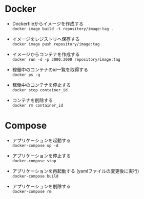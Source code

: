 # Docker
- Dockerfileからイメージを作成する  
<code>docker image build -t repository/image:tag . </code>

- イメージをレジストリへ保存する  
<code>docker image push repository/image:tag </code>

- イメージからコンテナを作成する  
<code>docker run -d -p 3000:3000 repository/image:tag </code>

- 稼働中のコンテナのid一覧を取得する  
<code>docker ps -q </code>

- 稼働中のコンテナを停止する  
<code>docker stop container_id </code>

- コンテナを削除する  
<code>docker rm container_id </code>


# Compose
- アプリケーションを起動する  
<code>docker-compose up -d </code>

- アプリケーションを停止する  
<code>docker-compose stop </code>

- アプリケーションを再起動する (yamlファイルの変更後に実行)  
<code>docker-compose build </code>

- アプリケーションを削除する  
<code>docker-compose rm </code>


